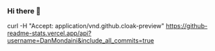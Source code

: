 ### Hi there 👋

curl -H "Accept: application/vnd.github.cloak-preview" https://github-readme-stats.vercel.app/api?username=DanMondaini&include_all_commits=true
